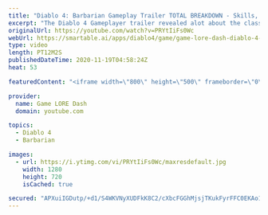 ```yaml
---
title: "Diablo 4: Barbarian Gameplay Trailer TOTAL BREAKDOWN - Skills, Abilities, Locations, Items & MORE!"
excerpt: "The Diablo 4 Gameplayer trailer revealed alot about the class, but what did you miss? If you enjoyed this video please consider subscribing: ..."
originalUrl: https://youtube.com/watch?v=PRYtIiFs0Wc
webUrl: https://smartable.ai/apps/diablo4/game/game-lore-dash-diablo-4-barbarian-gameplay-trailer-total-breakdown-skills-abilities-locations-items-more/
type: video
length: PT12M2S
publishedDateTime: 2020-11-19T04:58:24Z
heat: 53

featuredContent: "<iframe width=\"800\" height=\"500\" frameborder=\"0\" src=\"https://www.youtube.com/embed/PRYtIiFs0Wc\" allow=\"accelerometer; autoplay; encrypted-media; gyroscope; picture-in-picture\" allowfullscreen></iframe>"

provider:
  name: Game LORE Dash
  domain: youtube.com

topics:
  - Diablo 4
  - Barbarian

images:
  - url: https://i.ytimg.com/vi/PRYtIiFs0Wc/maxresdefault.jpg
    width: 1280
    height: 720
    isCached: true

secured: "APXuiIGDutp/+d1/S4WKVNyXUDFkK8C2/cXbcFGGhMjsjTKukFyrFFC0EKAo1PfSoRPcfr3DBlMBPYN+cqzZ7kRm/w015rwOzshPiWJSxBGGC9x7xDLD5SWXzZKmybTQuQ1CsW0uyGu21bo9VRKfxX+n7T6WxjpBD0X4VMS36dQNBOSHkKUW5FknSj0z4sFnTu6FtvmO87V6yZwDVXw38+2zM2VSvvTOcqKDMIgWQL7QLwUUDeNCn/OlTpzjwLrt70kOYkVGojp9h8lRbnjAbEc/Ro1ugHUiEcW0VfcSUdiBkcVs71lpGDCopaZq1hbNd4NUDSovKSxQOfRzK5qx+XyqLobeuXmRkssrFhgMUtmopusEkgEOQCY/ALFYGNxfxtu2xukgkiVYHRRIVJNLcuPMgJeSYKlgi0CSI0k1PbY=;v8lYfZhRD/tpaR+YYiBA1A=="
---
```


